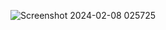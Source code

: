 ![Screenshot 2024-02-08 025725](https://github.com/amanpinjar/weather-app/assets/40684802/24905837-10bc-45db-a903-e26c43dacb70)
